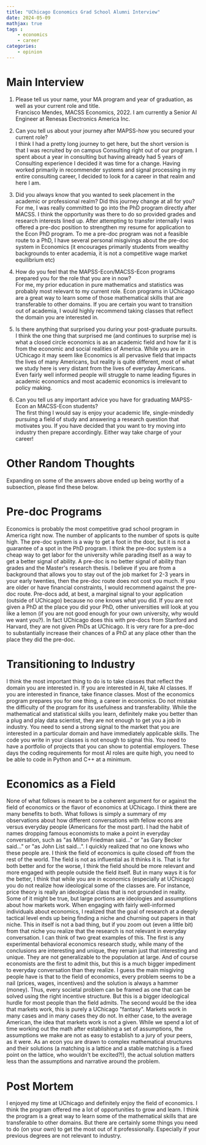 ```yaml
---
title: "UChicago Economics Grad School Alumni Interview"
date: 2024-05-09
mathjax: true
tags : 
    - economics
    - career
categories:
    - opinion
---
```




# Main Interview

1.  Please tell us your name, your MA program and year of graduation, as well as your current role and title.\
    Francisco Mendes, MACSS Economics, 2022. I am currently a Senior AI Engineer at Renesas Electronics America Inc.

2.  Can you tell us about your journey after MAPSS-how you secured your current role?\
    I think I had a pretty long journey to get here, but the short version is that I was recruited by on campus Consulting right out of our program. I spent about a year in consulting but having already had 5 years of Consulting experience I decided it was time for a change. Having worked primarily in recommender systems and signal processing in my entire consulting career, I decided to look for a career in that realm and here I am.

3.  Did you always know that you wanted to seek placement in the academic or professional realm? Did this journey change at all for you?\
    For me, I was really committed to go into the PhD program directly after MACSS. I think the opportunity was there to do so provided grades and research interests lined up. After attempting to transfer internally I was offered a pre-doc position to strengthen my resume for application to the Econ PhD program. To me a pre-doc program was not a feasible route to a PhD, I have several personal misgivings about the pre-doc system in Economics (it encourages primarily students from wealthy backgrounds to enter academia, it is not a competitive wage market equilibrium etc)

4.  How do you feel that the MAPSS-Econ/MACSS-Econ programs prepared you for the role that you are in now?\
    For me, my prior education in pure mathematics and statistics was probably most relevant to my current role. Econ programs in UChicago are a great way to learn some of those mathematical skills that are transferable to other domains. If you are certain you want to transition out of academia, I would highly recommend taking classes that reflect the domain you are interested in.

5.  Is there anything that surprised you during your post-graduate pursuits.\
    I think the one thing that surprised me (and continues to surprise me) is what a closed circle economics is as an academic field and how far it is from the economic and social realities of America. While you are in UChicago it may seem like Economics is all pervasive field that impacts the lives of many Americans, but reality is quite different, most of what we study here is very distant from the lives of everyday Americans. Even fairly well informed people will struggle to name leading figures in academic economics and most academic economics is irrelevant to policy making.

6.  Can you tell us any important advice you have for graduating MAPSS-Econ an MACSS-Econ students?\
    The first thing I would say is enjoy your academic life, single-mindedly pursuing a field of study and answering a research question that motivates you. If you have decided that you want to try moving into industry then prepare accordingly. Either way take charge of your career!

# Other Random Thoughts

Expanding on some of the answers above ended up being worthy of a subsection, please find these below.

# Pre-doc Programs

Economics is probably the most competitive grad school program in America right now. The number of applicants to the number of spots is quite high. The pre-doc system is a way to get a foot in the door, but it is not a guarantee of a spot in the PhD program. I think the pre-doc system is a cheap way to get labor for the university while parading itself as a way to get a better signal of ability. A pre-doc is no better signal of ability than grades and the Master's research thesis. I believe if you are from a background that allows you to stay out of the job market for 2-3 years in your early twenties, then the pre-doc route does not cost you much. If you are older or have financial constraints, I would recommend against the pre-doc route. Pre-docs add, at best, a marginal signal to your application (outside of UChicago) because no one knows what you did. If you are not given a PhD at the place you did your PhD, other universities will look at you like a lemon (if you are not good enough for your own university, why would we want you?). In fact UChicago does this with pre-docs from Stanford and Harvard, they are not given PhDs at UChicago. It is very rare for a pre-doc to substantially increase their chances of a PhD at any place other than the place they did the pre-doc.

# Transitioning to Industry

I think the most important thing to do is to take classes that reflect the domain you are interested in. If you are interested in AI, take AI classes. If you are interested in finance, take finance classes. Most of the economics program prepares you for one thing, a career in economics. Do not mistake the difficulty of the program for its usefulness and transferability. While the mathematical and statistical skills you learn, definitely make you better than a plug and play data scientist, they are not enough to get you a job in industry. You need to send a strong signal to the market that you are interested in a particular domain and have immediately applicable skills. The code you write in your classes is not enough to signal this. You need to have a portfolio of projects that you can show to potential employers. These days the coding requirements for most AI roles are quite high, you need to be able to code in Python and C++ at a minimum.

# Economics as a Field

None of what follows is meant to be a coherent argument for or against the field of economics or the flavor of economics at UChicago. I think there are many benefits to both. What follows is simply a summary of my observations about how different conversations with fellow econs are versus everyday people (Americans for the most part). I had the habit of names dropping famous economists to make a point in everyday conversation, such as "as Milton Friedman said..." or "as Gary Becker said..." or "as John List said...". I quickly realized that no one knows who these people are. I think the field of economics is quite closed off from the rest of the world. The field is not as influential as it thinks it is. That is for both better and for the worse, I think the field should be more relevant and more engaged with people outside the field itself. But in many ways it is for the better, I think that while you are in economics (especially at UChicago) you do not realize how ideological some of the classes are. For instance, price theory is really an ideological class that is not grounded in reality. Some of it might be true, but large portions are ideologies and assumptions about how markets work. When engaging with fairly well-informed individuals about economics, I realized that the goal of research at a deeply tactical level ends up being finding a niche and churning out papers in that niche. This in itself is not a bad thing, but if you zoom out (even a little bit) from that niche you realize that the research is not relevant in everyday conversation. I can think of two great examples of this. The first is any experimental behavioral economics research study, while many of the conclusions are interesting and unique, they remain just that interesting and unique. They are not generalizable to the population at large. And of course economists are the first to admit this, but this is a much bigger impediment to everyday conversation than they realize. I guess the main misgiving people have is that to the field of economics, every problem seems to be a nail (prices, wages, incentives) and the solution is always a hammer (money). Thus, every societal problem can be framed as one that can be solved using the right incentive structure. But this is a bigger ideological hurdle for most people than the field admits. The second would be the idea that markets work, this is purely a UChicago "fantasy". Markets work in many cases and in many cases they do not. In either case, to the average American, the idea that markets work is not a given. While we spend a lot of time working out the math after establishing a set of assumptions, the assumptions we make are not as easy to establish to a jury of your peers, as it were. As an econ you are drawn to complex mathematical structures and their solutions (a matching is a lattice and a stable matching is a fixed point on the lattice, who wouldn't be excited?!), the actual solution matters less than the assumptions and narrative around the problem.

# Post Mortem

I enjoyed my time at UChicago and definitely enjoy the field of economics. I think the program offered me a lot of opportunities to grow and learn. I think the program is a great way to learn some of the mathematical skills that are transferable to other domains. But there are certainly some things you need to do (on your own) to get the most out of it professionally. Especially if your previous degrees are not relevant to industry.